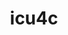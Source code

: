 ---
title: "icu4c"
layout: cache
categories: [package, v0.18.0]
meta: {"versions": ["67.1"], "compilers": ["gcc@=7.5.0"], "oss": ["ubuntu18.04"], "platforms": ["linux"], "targets": ["x86_64"], "stacks": ["build_systems", "data-vis-sdk", "root"], "num_specs": 2, "num_specs_by_stack": {"root": 2, "data-vis-sdk": 1, "build_systems": 1}}
spec_details: [{"hash": "wsn2kupkzru54uy4wjp6yetivwoibvwj", "compiler": "gcc@=7.5.0", "versions": ["67.1"], "os": "ubuntu18.04", "platform": "linux", "target": "x86_64", "variants": ["cxxstd=11"], "stacks": ["root", "data-vis-sdk"], "size": "-", "tarball": "https://binaries.spack.io/v0.18.0/build_cache/linux-ubuntu18.04-x86_64/gcc-7.5.0/icu4c-67.1/linux-ubuntu18.04-x86_64-gcc-7.5.0-icu4c-67.1-wsn2kupkzru54uy4wjp6yetivwoibvwj.spack"}, {"hash": "3krlgrivnbnzpfgikxdxlfxccg47kumo", "compiler": "gcc@=7.5.0", "versions": ["67.1"], "os": "ubuntu18.04", "platform": "linux", "target": "x86_64", "variants": ["cxxstd=11"], "stacks": ["build_systems", "root"], "size": "-", "tarball": "https://binaries.spack.io/v0.18.0/build_cache/linux-ubuntu18.04-x86_64/gcc-7.5.0/icu4c-67.1/linux-ubuntu18.04-x86_64-gcc-7.5.0-icu4c-67.1-3krlgrivnbnzpfgikxdxlfxccg47kumo.spack"}]
---